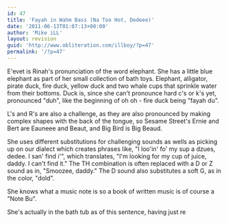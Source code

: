 ```yaml
---
id: 47
title: 'Fayah in Wahm Bass (Na Too Hot, Dedeee)'
date: '2011-06-13T01:07:13+00:00'
author: 'Mike iLL'
layout: revision
guid: 'http://www.obliteration.com/illboy/?p=47'
permalink: '/?p=47'
---
```


E'evet is Rinah's pronunciation of the word elephant. She has a little blue elephant as part of her small collection of bath toys. Elephant, alligator, pirate duck, fire duck, yellow duck and two whale cups that sprinkle water from their bottoms. Duck is, since she can't pronounce hard c's or k's yet, pronounced "duh", like the beginning of oh oh - fire duck being "fayah du".

L's and R's are also a challenge, as they are also pronounced by making complex shapes with the back of the tongue, so Sesame Street's Ernie and Bert are Eauneee and Beaut, and Big Bird is Big Beaud.

She uses different substitutions for challenging sounds as wells as picking up on our dialect which creates phrases like, "I loo'in' fo' my sup a dzues, dedee. I san' find i'", which translates, "I'm looking for my cup of juice, daddy. I can't find it." The TH combination is often replaced with a D or Z sound as in, "Smoozee, daddy." The D sound also substitutes a soft G, as in the color, "dold".

She knows what a music note is so a book of written music is of course a "Note Bu".

She's actually in the bath tub as of this sentence, having just re
